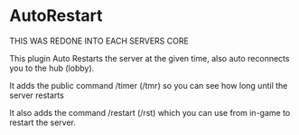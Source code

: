 # AutoRestart

THIS WAS REDONE INTO EACH SERVERS CORE

This plugin Auto Restarts the server at the given time, also auto reconnects you to the hub (lobby).

It adds the public command /timer (/tmr) so you can see how long until the server restarts

It also adds the command /restart (/rst) which you can use from in-game to restart the server.